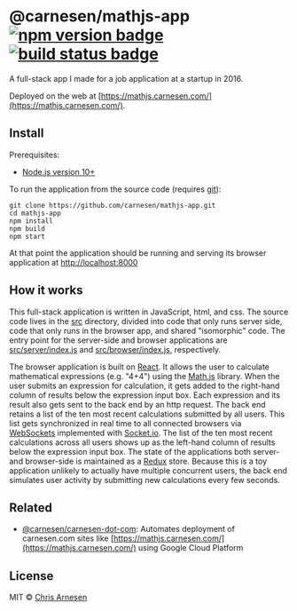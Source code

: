 # @carnesen/mathjs-app [![npm version badge](https://badge.fury.io/js/%40carnesen%2Fmathjs-app.svg)](https://badge.fury.io/js/%40carnesen%2Fmathjs-app) [![build status badge](https://github.com/carnesen/mathjs-app/workflows/test/badge.svg)](https://github.com/carnesen/mathjs-app/actions?query=workflow%3Atest+branch%3Amaster)
A full-stack app I made for a job application at a startup in 2016.

Deployed on the web at [https://mathjs.carnesen.com/](https://mathjs.carnesen.com/).

## Install
Prerequisites:
- [Node.js version 10+](https://nodejs.org/en/download/)
  
To run the application from the source code (requires [git](https://git-scm.com/book/en/v2/Getting-Started-Installing-Git)):

```
git clone https://github.com/carnesen/mathjs-app.git
cd mathjs-app
npm install
npm build
npm start
```

At that point the application should be running and serving its browser application at [http://localhost:8000](http://localhost:8000)

## How it works
This full-stack application is written in JavaScript, html, and css. The source code lives in the [src](src) directory, divided into code that only runs server side, code that only runs in the browser app, and shared "isomorphic" code. The entry point for the server-side and browser applications are [src/server/index.js](src/server/index.js) and [src/browser/index.js](src/browser/index.js), respectively.

The browser application is built on [React](https://facebook.github.io/react/). It allows the user to calculate mathematical expressions (e.g. "4+4") using the [Math.js](http://mathjs.org/) library. When the user submits an expression for calculation, it gets added to the right-hand column of results below the expression input box. Each expression and its result also gets sent to the back end by an http request. The back end retains a list of the ten most recent calculations submitted by all users. This list gets synchronized in real time to all connected browsers via [WebSockets](https://en.wikipedia.org/wiki/WebSocket) implemented with [Socket.io](http://socket.io/). The list of the ten most recent calculations across all users shows up as the left-hand column of results below the expression input box. The state of the applications both server- and browser-side is maintained as a [Redux](http://redux.js.org/) store. Because this is a toy application unlikely to actually have multiple concurrent users, the back end simulates user activity by submitting new calculations every few seconds.

## Related
- [@carnesen/carnesen-dot-com](https://github.com/carnesen/carnesen-dot-com): Automates deployment of carnesen.com sites like [https://mathjs.carnesen.com/](https://mathjs.carnesen.com/) using Google Cloud Platform

## License
MIT © [Chris Arnesen](https://www.carnesen.com)
